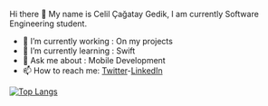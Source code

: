  Hi there 👋 My name is Celil Çağatay Gedik, I am currently Software Engineering student.

- 🔭 I’m currently working : On my projects
- 🌱 I’m currently learning : Swift
- 💬 Ask me about : Mobile Development
- 📫 How to reach me: [Twitter](Twitter-cagataygedkk)-[LinkedIn](https://www.linkedin.com/in/celilcagataygedik/)

[![Top Langs](https://github-readme-stats.vercel.app/api/top-langs/?username=cagataygedik&layout=compact)](https://github.com/cagataygedik/github-readme-stats)
